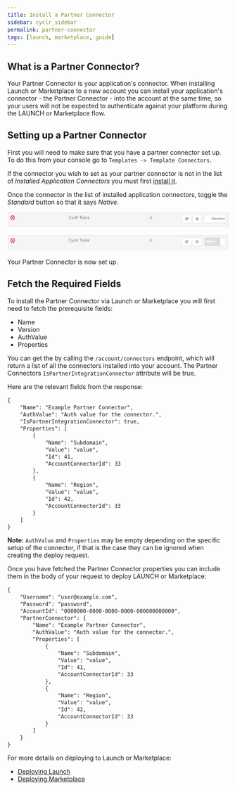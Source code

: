 ```yaml
---
title: Install a Partner Connector
sidebar: cyclr_sidebar
permalink: partner-connector
tags: [launch, marketplace, guide]
---
```


## What is a Partner Connector?

Your Partner Connector is your application's connector. When installing Launch or Marketplace to a new account you can install your application's connector - the Partner Connector - into the account at the same time, so your users will not be expected to authenticate against your platform during the LAUNCH or Marketplace flow.

## Setting up a Partner Connector

First you will need to make sure that you have a partner connector set up.
To do this from your console go to `Templates -> Template Connectors`. 

If the connector you wish to set as your partner connector is not in the list of *Installed Application Connectors* you must first [install it](installing-connectors).

Once the connector in the list of installed application connectors, toggle the *Standard* button so that it says *Native*.

![Generic Host Application](./images/partner_connector_standard.png)

![Generic Host Application](./images/partner_connector_native.png)

Your Partner Connector is now set up.

Fetch the Required Fields
---
To install the Partner Connector via Launch or Marketplace you will first need to fetch the prerequisite fields:

- Name
- Version
- AuthValue
- Properties

You can get the by calling the `/account/connectors` endpoint, which will return a list of all the connectors installed into your account. The Partner Connectors `IsPartnerIntegrationConnector` attribute will be true.

 Here are the relevant fields from the response:

    {
        "Name": "Example Partner Connector",
        "AuthValue": "Auth value for the connector.",
        "IsPartnerIntegrationConnector": true,
        "Properties": [
            {
                "Name": "Subdomain",
                "Value": "value",
                "Id": 41,
                "AccountConnectorId": 33
            },
            {
                "Name": "Region",
                "Value": "value",
                "Id": 42,
                "AccountConnectorId": 33
            }
        ]
    }

**Note:** `AuthValue` and `Properties` may be empty depending on the specific setup of the connector, if that is the case they can be ignored when creating the deploy request.

Once you have fetched the Partner Connector properties you can include them in the body of your request to deploy LAUNCH or Marketplace:

    {
        "Username": "user@example.com", 
        "Password": "password",
        "AccountId": "0000000-0000-0000-0000-000000000000",
        "PartnerConnector": {
            "Name": "Example Partner Connector",
            "AuthValue": "Auth value for the connector.",
            "Properties": [
                {
                    "Name": "Subdomain",
                    "Value": "value",
                    "Id": 41,
                    "AccountConnectorId": 33
                },
                {
                    "Name": "Region",
                    "Value": "value",
                    "Id": 42,
                    "AccountConnectorId": 33
                }
            ]
        }
    }

For more details on deploying to Launch or Marketplace:

- [Deploying Launch](launch-deployment)
- [Deploying Marketplace](marketplace-deployment)
